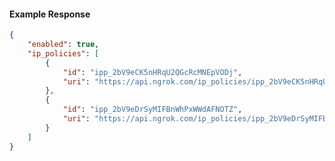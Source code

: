 <!-- Code generated for API Clients. DO NOT EDIT. -->

#### Example Response

```json
{
	"enabled": true,
	"ip_policies": [
		{
			"id": "ipp_2bV9eCK5nHRqU2QGcRcMNEpVODj",
			"uri": "https://api.ngrok.com/ip_policies/ipp_2bV9eCK5nHRqU2QGcRcMNEpVODj"
		},
		{
			"id": "ipp_2bV9eDrSyMIFBnWhPxWWdAFNOTZ",
			"uri": "https://api.ngrok.com/ip_policies/ipp_2bV9eDrSyMIFBnWhPxWWdAFNOTZ"
		}
	]
}
```
